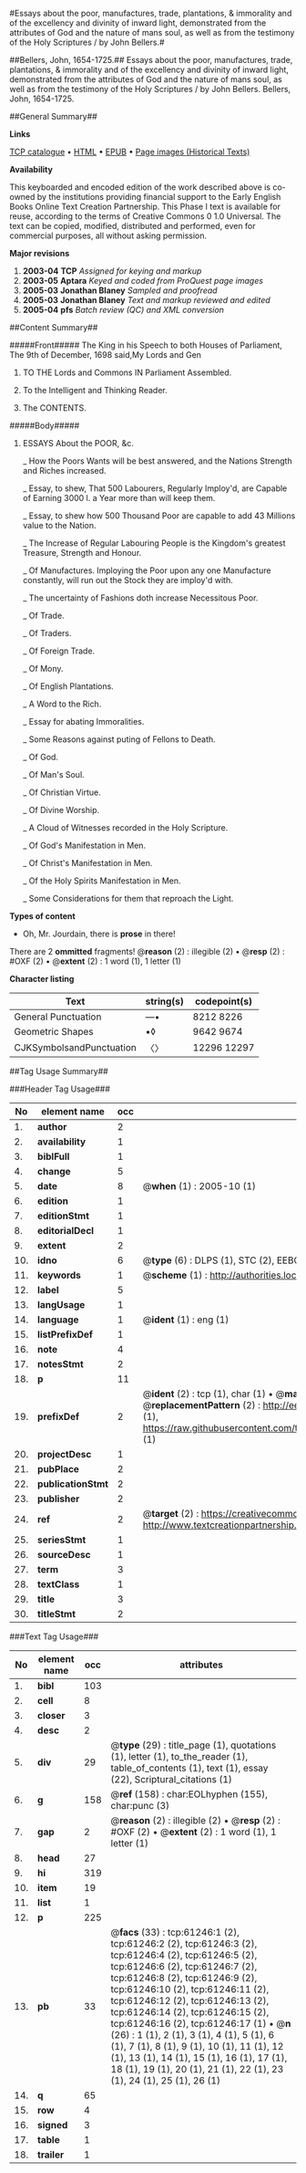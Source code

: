 #Essays about the poor, manufactures, trade, plantations, & immorality and of the excellency and divinity of inward light, demonstrated from the attributes of God and the nature of mans soul, as well as from the testimony of the Holy Scriptures / by John Bellers.#

##Bellers, John, 1654-1725.##
Essays about the poor, manufactures, trade, plantations, & immorality and of the excellency and divinity of inward light, demonstrated from the attributes of God and the nature of mans soul, as well as from the testimony of the Holy Scriptures / by John Bellers.
Bellers, John, 1654-1725.

##General Summary##

**Links**

[TCP catalogue](http://www.ota.ox.ac.uk/tcp/)  • 
[HTML](http://tei.it.ox.ac.uk/tcp/Texts-HTML/free/A27/A27365.html)  • 
[EPUB](http://tei.it.ox.ac.uk/tcp/Texts-EPUB/free/A27/A27365.epub) • 
[Page images (Historical Texts)](https://data.historicaltexts.jisc.ac.uk/view?pubId=eebo-12399883e&pageId=eebo-12399883e-61246-1)

**Availability**

This keyboarded and encoded edition of the
	       work described above is co-owned by the institutions
	       providing financial support to the Early English Books
	       Online Text Creation Partnership. This Phase I text is
	       available for reuse, according to the terms of Creative
	       Commons 0 1.0 Universal. The text can be copied,
	       modified, distributed and performed, even for
	       commercial purposes, all without asking permission.

**Major revisions**

1. __2003-04__ __TCP__ *Assigned for keying and markup*
1. __2003-05__ __Aptara__ *Keyed and coded from ProQuest page images*
1. __2005-03__ __Jonathan Blaney__ *Sampled and proofread*
1. __2005-03__ __Jonathan Blaney__ *Text and markup reviewed and edited*
1. __2005-04__ __pfs__ *Batch review (QC) and XML conversion*

##Content Summary##

#####Front#####
The King in his Speech to both Houses of Parliament,
The 9th of December, 1698 said,My Lords and Gen
1. TO THE
Lords and Commons
IN
Parliament Assembled.

1. To the Intelligent and Thinking Reader.

1. The CONTENTS.

#####Body#####

1. ESSAYS
About the
POOR, &c.

    _ How the Poors Wants will be best answered, and the Nations
Strength and Riches increased.

    _ Essay, to shew, That 500 Labourers, Regularly Imploy'd, are
Capable of Earning 3000 l. a Year more than will keep them.

    _ Essay, to shew how 500 Thousand Poor are capable to add
43 Millions value to the Nation.

    _ The Increase of Regular Labouring People is the Kingdom's
greatest Treasure, Strength and Honour.

    _ Of Manufactures. Imploying the Poor upon any one Manufacture
constantly, will run out the Stock they are imploy'd with.

    _ The uncertainty of Fashions doth increase Necessitous Poor.

    _ Of Trade.

    _ Of Traders.

    _ Of Foreign Trade.

    _ Of Mony.

    _ Of English Plantations.

    _ A Word to the Rich.

    _ Essay for abating Immoralities.

    _ Some Reasons against puting of Fellons to Death.

    _ Of God.

    _ Of Man's Soul.

    _ Of Christian Virtue.

    _ Of Divine Worship.

    _ A Cloud of Witnesses recorded in the Holy Scripture.

    _ Of God's Manifestation in Men.

    _ Of Christ's Manifestation in Men.

    _ Of the Holy Spirits Manifestation in Men.

    _ Some Considerations for them that reproach the Light.

**Types of content**

  * Oh, Mr. Jourdain, there is **prose** in there!

There are 2 **ommitted** fragments! 
 @__reason__ (2) : illegible (2)  •  @__resp__ (2) : #OXF (2)  •  @__extent__ (2) : 1 word (1), 1 letter (1)

**Character listing**


|Text|string(s)|codepoint(s)|
|---|---|---|
|General Punctuation|—•|8212 8226|
|Geometric Shapes|▪◊|9642 9674|
|CJKSymbolsandPunctuation|〈〉|12296 12297|

##Tag Usage Summary##

###Header Tag Usage###

|No|element name|occ|attributes|
|---|---|---|---|
|1.|__author__|2||
|2.|__availability__|1||
|3.|__biblFull__|1||
|4.|__change__|5||
|5.|__date__|8| @__when__ (1) : 2005-10 (1)|
|6.|__edition__|1||
|7.|__editionStmt__|1||
|8.|__editorialDecl__|1||
|9.|__extent__|2||
|10.|__idno__|6| @__type__ (6) : DLPS (1), STC (2), EEBO-CITATION (1), OCLC (1), VID (1)|
|11.|__keywords__|1| @__scheme__ (1) : http://authorities.loc.gov/ (1)|
|12.|__label__|5||
|13.|__langUsage__|1||
|14.|__language__|1| @__ident__ (1) : eng (1)|
|15.|__listPrefixDef__|1||
|16.|__note__|4||
|17.|__notesStmt__|2||
|18.|__p__|11||
|19.|__prefixDef__|2| @__ident__ (2) : tcp (1), char (1)  •  @__matchPattern__ (2) : ([0-9\-]+):([0-9IVX]+) (1), (.+) (1)  •  @__replacementPattern__ (2) : http://eebo.chadwyck.com/downloadtiff?vid=$1&page=$2 (1), https://raw.githubusercontent.com/textcreationpartnership/Texts/master/tcpchars.xml#$1 (1)|
|20.|__projectDesc__|1||
|21.|__pubPlace__|2||
|22.|__publicationStmt__|2||
|23.|__publisher__|2||
|24.|__ref__|2| @__target__ (2) : https://creativecommons.org/publicdomain/zero/1.0/ (1), http://www.textcreationpartnership.org/docs/. (1)|
|25.|__seriesStmt__|1||
|26.|__sourceDesc__|1||
|27.|__term__|3||
|28.|__textClass__|1||
|29.|__title__|3||
|30.|__titleStmt__|2||


###Text Tag Usage###

|No|element name|occ|attributes|
|---|---|---|---|
|1.|__bibl__|103||
|2.|__cell__|8||
|3.|__closer__|3||
|4.|__desc__|2||
|5.|__div__|29| @__type__ (29) : title_page (1), quotations (1), letter (1), to_the_reader (1), table_of_contents (1), text (1), essay (22), Scriptural_citations (1)|
|6.|__g__|158| @__ref__ (158) : char:EOLhyphen (155), char:punc (3)|
|7.|__gap__|2| @__reason__ (2) : illegible (2)  •  @__resp__ (2) : #OXF (2)  •  @__extent__ (2) : 1 word (1), 1 letter (1)|
|8.|__head__|27||
|9.|__hi__|319||
|10.|__item__|19||
|11.|__list__|1||
|12.|__p__|225||
|13.|__pb__|33| @__facs__ (33) : tcp:61246:1 (2), tcp:61246:2 (2), tcp:61246:3 (2), tcp:61246:4 (2), tcp:61246:5 (2), tcp:61246:6 (2), tcp:61246:7 (2), tcp:61246:8 (2), tcp:61246:9 (2), tcp:61246:10 (2), tcp:61246:11 (2), tcp:61246:12 (2), tcp:61246:13 (2), tcp:61246:14 (2), tcp:61246:15 (2), tcp:61246:16 (2), tcp:61246:17 (1)  •  @__n__ (26) : 1 (1), 2 (1), 3 (1), 4 (1), 5 (1), 6 (1), 7 (1), 8 (1), 9 (1), 10 (1), 11 (1), 12 (1), 13 (1), 14 (1), 15 (1), 16 (1), 17 (1), 18 (1), 19 (1), 20 (1), 21 (1), 22 (1), 23 (1), 24 (1), 25 (1), 26 (1)|
|14.|__q__|65||
|15.|__row__|4||
|16.|__signed__|3||
|17.|__table__|1||
|18.|__trailer__|1||
